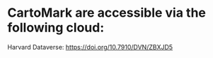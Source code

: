 # CartoMark are accessible via the following cloud:

Harvard Dataverse: https://doi.org/10.7910/DVN/ZBXJD5
